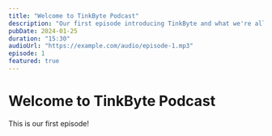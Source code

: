 ```yaml
---
title: "Welcome to TinkByte Podcast"
description: "Our first episode introducing TinkByte and what we're all about."
pubDate: 2024-01-25
duration: "15:30"
audioUrl: "https://example.com/audio/episode-1.mp3"
episode: 1
featured: true
---
```


# Welcome to TinkByte Podcast

This is our first episode!

